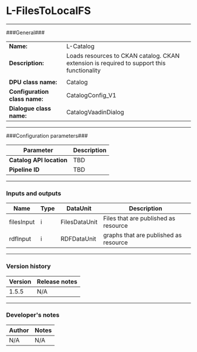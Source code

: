 # L-FilesToLocalFS #
----------

###General###

|                              |                                                               |
|------------------------------|---------------------------------------------------------------|
|**Name:**                     |L-Catalog                                             |
|**Description:**              |Loads resources to CKAN catalog. CKAN extension is required to support this functionality |
|                              |                                                               |
|**DPU class name:**           |Catalog     | 
|**Configuration class name:** |CatalogConfig_V1                           |
|**Dialogue class name:**      |CatalogVaadinDialog | 

***

###Configuration parameters###


|Parameter                        |Description                             |                                                        
|---------------------------------|----------------------------------------|
|**Catalog API location** | TBD  |
|**Pipeline ID** | TBD |

***

### Inputs and outputs ###

|Name                |Type       |DataUnit                         |Description                        |
|--------------------|-----------|---------------------------------|-----------------------------------|
|filesInput |i |FilesDataUnit | Files that are published as resource  |
|rdfInput |i |RDFDataUnit | graphs that are published as resource  |

***

### Version history ###

|Version            |Release notes                                   |
|-------------------|------------------------------------------------|
|1.5.5              |N/A                                             |                                


***

### Developer's notes ###

|Author            |Notes                 |
|------------------|----------------------|
|N/A               |N/A                   | 

